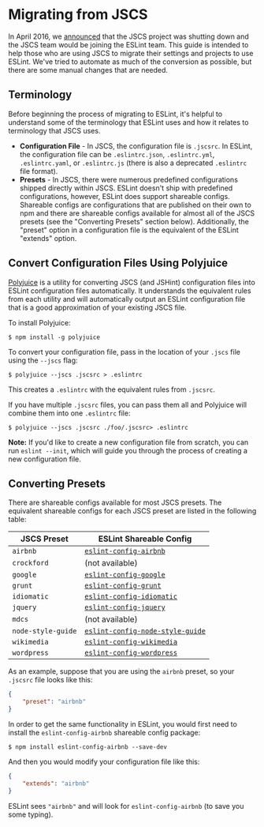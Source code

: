 # Migrating from JSCS

In April 2016, we [announced](http://eslint.org/blog/2016/04/welcoming-jscs-to-eslint) that the JSCS project was shutting down and the JSCS team would be joining the ESLint team. This guide is intended to help those who are using JSCS to migrate their settings and projects to use ESLint. We've tried to automate as much of the conversion as possible, but there are some manual changes that are needed.

## Terminology

Before beginning the process of migrating to ESLint, it's helpful to understand some of the terminology that ESLint uses and how it relates to terminology that JSCS uses.

* **Configuration File** - In JSCS, the configuration file is `.jscsrc`. In ESLint, the configuration file can be `.eslintrc.json`, `.eslintrc.yml`, `.eslintrc.yaml`, or `.eslintrc.js` (there is also a deprecated `.eslintrc` file format).
* **Presets** - In JSCS, there were numerous predefined configurations shipped directly within JSCS. ESLint doesn't ship with predefined configurations, however, ESLint does support shareable configs. Shareable configs are configurations that are published on their own to npm and there are shareable configs available for almost all of the JSCS presets (see the "Converting Presets" section below). Additionally, the "preset" option in a configuration file is the equivalent of the ESLint "extends" option.



## Convert Configuration Files Using Polyjuice

[Polyjuice](https://github.com/brenolf/polyjuice) is a utility for converting JSCS (and JSHint) configuration files into ESLint configuration files automatically. It understands the equivalent rules from each utility and will automatically output an ESLint configuration file that is a good approximation of your existing JSCS file.

To install Polyjuice:

```
$ npm install -g polyjuice
```

To convert your configuration file, pass in the location of your `.jscs` file using the `--jscs` flag:

```
$ polyjuice --jscs .jscsrc > .eslintrc
```

This creates a `.eslintrc` with the equivalent rules from `.jscsrc`.

If you have multiple `.jscsrc` files, you can pass them all and Polyjuice will combine them into one `.eslintrc` file:

```
$ polyjuice --jscs .jscsrc ./foo/.jscsrc> .eslintrc
```

**Note:** If you'd like to create a new configuration file from scratch, you can run `eslint --init`, which will guide you through the process of creating a new configuration file.

## Converting Presets

There are shareable configs available for most JSCS presets. The equivalent shareable configs for each JSCS preset are listed in the following table:

| **JSCS Preset** | **ESLint Shareable Config** |
|-----------------|-----------------------------|
| `airbnb`        | [`eslint-config-airbnb`](https://npmjs.com/package/eslint-config-airbnb) |
| `crockford`        | (not available) |
| `google`        | [`eslint-config-google`](https://npmjs.com/package/eslint-onfig-google) |
| `grunt`        | [`eslint-config-grunt`](https://npmjs.com/package/eslint-config-grunt) |
| `idiomatic`        | [`eslint-config-idiomatic`](https://npmjs.com/package/eslint-config-idiomatic) |
| `jquery`        | [`eslint-config-jquery`](https://npmjs.com/package/eslint-config-jquery) |
| `mdcs`        | (not available) |
| `node-style-guide`        | [`eslint-config-node-style-guide`](https://npmjs.com/package/eslint-config-node-style-guide) |
| `wikimedia`        | [`eslint-config-wikimedia`](https://npmjs.com/package/eslint-config-wikimedia) |
| `wordpress`        | [`eslint-config-wordpress`](https://npmjs.com/package/eslint-config-wordpress) |

As an example, suppose that you are using the `airbnb` preset, so your `.jscsrc` file looks like this:

```json
{
    "preset": "airbnb"
}
```

In order to get the same functionality in ESLint, you would first need to install the `eslint-config-airbnb` shareable config package:

```
$ npm install eslint-config-airbnb --save-dev
```

And then you would modify your configuration file like this:

```json
{
    "extends": "airbnb"
}
```

ESLint sees `"airbnb"` and will look for `eslint-config-airbnb` (to save you some typing).
